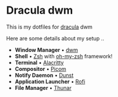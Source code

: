 # Dracula dwm

This is my dotfiles for [dracula](https://draculatheme.com/) dwm

Here are some details about my setup ..
- **Window Manager**               • [dwm](https://dwm.suckless.org/)
- **Shell**                        • [Zsh](https://www.zsh.org) with [oh-my-zsh](https://github.com/ohmyzsh/ohmyzsh) framework!
- **Terminal**                     • [Alacritty](https://alacritty.org/)
- **Compositor**                   • [Picom](https://github.com/yshui/picom)
- **Notify Daemon**                • [Dunst](https://github.com/dunst-project/dunst) 
- **Application Launcher**         • [Rofi](https://github.com/davatorium/rofi)
- **File Manager**                 • [Thunar](https://github.com/xfce-mirror/thunar)
